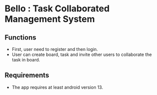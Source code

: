 # Bello : Task Collaborated Management System 

## Functions
- First, user need to register and then login.
- User can create board, task and invite other users to collaborate the task in board.

## Requirements
- The app requires at least android version 13.

